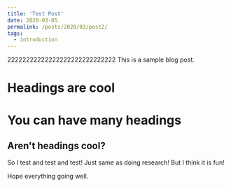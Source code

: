 ```yaml
---
title: 'Test Post'
date: 2020-03-05
permalink: /posts/2020/03/post2/
tags:
  - introduction
---
```

22222222222222222222222222222
This is a sample blog post. 

Headings are cool
======

You can have many headings
======

Aren't headings cool?
------


So I test and test and test! Just same as doing research! 
But I think it is fun!

Hope everything going well.